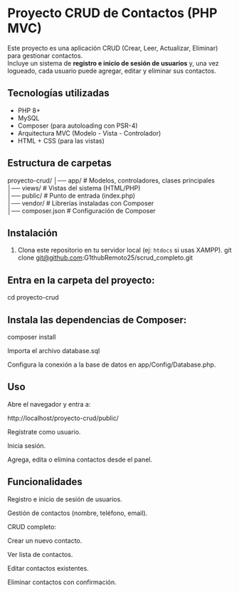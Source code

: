 # Proyecto CRUD de Contactos (PHP MVC)

Este proyecto es una aplicación CRUD (Crear, Leer, Actualizar, Eliminar) para gestionar contactos.  
Incluye un sistema de **registro e inicio de sesión de usuarios** y, una vez logueado, cada usuario puede agregar, editar y eliminar sus contactos.

## Tecnologías utilizadas
- PHP 8+
- MySQL
- Composer (para autoloading con PSR-4)
- Arquitectura MVC (Modelo - Vista - Controlador)
- HTML + CSS (para las vistas)

##  Estructura de carpetas
proyecto-crud/
│── app/ # Modelos, controladores, clases principales<br>
│── views/ # Vistas del sistema (HTML/PHP)<br>
│── public/ # Punto de entrada (index.php)<br>
│── vendor/ # Librerías instaladas con Composer<br>
│── composer.json # Configuración de Composer<br>

## Instalación
1. Clona este repositorio en tu servidor local (ej: `htdocs` si usas XAMPP).
   git clone git@github.com:G1thubRemoto25/scrud_completo.git

## Entra en la carpeta del proyecto:
 cd proyecto-crud

## Instala las dependencias de Composer:
composer install

Importa el archivo database.sql 

Configura la conexión a la base de datos en app/Config/Database.php.

## Uso

Abre el navegador y entra a:

http://localhost/proyecto-crud/public/


Regístrate como usuario.

Inicia sesión.

Agrega, edita o elimina contactos desde el panel.

## Funcionalidades

Registro e inicio de sesión de usuarios.

Gestión de contactos (nombre, teléfono, email).

CRUD completo:

Crear un nuevo contacto.

Ver lista de contactos.

Editar contactos existentes.

Eliminar contactos con confirmación.
